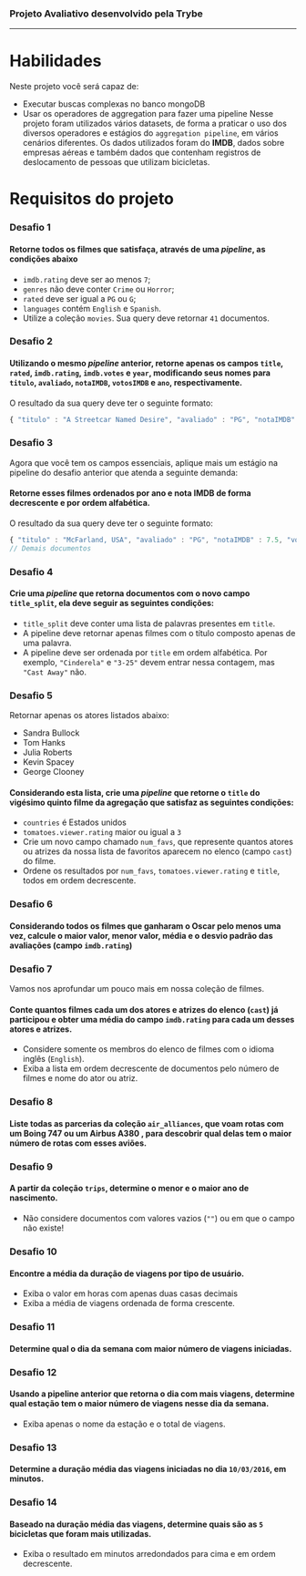 ### Projeto Avaliativo desenvolvido pela Trybe
---
# Habilidades
Neste projeto você será capaz de:
- Executar buscas complexas no banco mongoDB
- Usar os operadores de aggregation para fazer uma pipeline
Nesse projeto foram utilizados vários datasets, de forma a praticar o uso dos diversos operadores e estágios do `aggregation pipeline`, em vários cenários diferentes.
Os dados utilizados foram do **IMDB**, dados sobre empresas aéreas e também dados que contenham registros de deslocamento de pessoas que utilizam bicicletas.
# Requisitos do projeto

### Desafio 1

#### Retorne todos os filmes que satisfaça, através de uma  _pipeline_, as condições abaixo
* `imdb.rating` deve ser ao menos `7`;
* `genres` não deve conter `Crime` ou `Horror`;
* `rated` deve ser igual a `PG` ou `G`;
* `languages` contém `English` e `Spanish`.
* Utilize a coleção `movies`.
Sua query deve retornar `41` documentos.
### Desafio 2

#### Utilizando o mesmo _pipeline_ anterior, retorne apenas os campos `title`, `rated`, `imdb.rating`, `imdb.votes` e `year`, modificando seus nomes para `titulo`, `avaliado`, `notaIMDB`, `votosIMDB` e `ano`, respectivamente.

O resultado da sua query deve ter o seguinte formato:
```javascript
{ "titulo" : "A Streetcar Named Desire", "avaliado" : "PG", "notaIMDB" : 8.1, "votosIMDB" : 72364, "ano" : 1951 }
```
### Desafio 3

Agora que você tem os campos essenciais, aplique mais um estágio na pipeline do desafio anterior que atenda a seguinte demanda:

#### Retorne esses filmes ordenados por ano e nota IMDB de forma decrescente e por ordem alfabética.

O resultado da sua query deve ter o seguinte formato:
```javascript
{ "titulo" : "McFarland, USA", "avaliado" : "PG", "notaIMDB" : 7.5, "votosIMDB" : 14091, "ano" : 2015 }
// Demais documentos
```
### Desafio 4

#### Crie uma _pipeline_ que retorna documentos  com o novo campo `title_split`, ela deve seguir as seguintes condições:

- `title_split` deve conter uma lista de palavras presentes em `title`.
- A pipeline deve retornar apenas filmes com o título composto apenas de uma palavra.
- A pipeline deve ser ordenada por `title` em ordem alfabética.
Por exemplo, `"Cinderela"` e `"3-25"` devem entrar nessa contagem, mas `"Cast Away"` não.

### Desafio 5

Retornar apenas os atores listados abaixo:
* Sandra Bullock
* Tom Hanks
* Julia Roberts
* Kevin Spacey
* George Clooney

#### Considerando esta lista, crie uma _pipeline_ que retorne o `title` do vigésimo quinto filme da agregação que satisfaz as seguintes condições:

- `countries` é Estados unidos
- `tomatoes.viewer.rating` maior ou igual a `3`
-  Crie um novo campo chamado `num_favs`, que represente quantos atores ou atrizes da nossa lista de favoritos aparecem no elenco (campo `cast`) do filme.
- Ordene os resultados por `num_favs`, `tomatoes.viewer.rating` e `title`, todos em ordem decrescente.
### Desafio 6

#### Considerando todos os filmes que ganharam o Oscar pelo menos uma vez, calcule o **maior valor**, **menor valor**, **média** e o **desvio padrão** das avaliações (campo `imdb.rating`)

### Desafio 7

Vamos nos aprofundar um pouco mais em nossa coleção de filmes.

#### Conte quantos filmes cada um dos atores e atrizes do elenco (`cast`) já participou e obter uma média do campo `imdb.rating` para cada um desses atores e atrizes.

- Considere somente os membros do elenco de filmes com o idioma inglês (`English`).
- Exiba a lista em ordem decrescente de documentos pelo número de filmes e nome do ator ou atriz.

### Desafio 8

#### Liste todas as parcerias da coleção `air_alliances`, que voam rotas com um Boing 747 ou um Airbus A380 , para descobrir qual delas tem o maior número de rotas com esses aviões.

### Desafio 9

#### A partir da coleção `trips`, determine o menor e o maior ano de nascimento.

- Não considere documentos com valores vazios (`""`) ou em que o campo não existe!

### Desafio 10

#### Encontre a média da duração de viagens por tipo de usuário.

- Exiba o valor em horas com apenas duas casas decimais
- Exiba a média de viagens ordenada de forma crescente.

### Desafio 11

#### Determine qual o dia da semana com maior número de viagens iniciadas.

### Desafio 12

#### Usando a pipeline anterior que retorna o dia com mais viagens, determine qual estação tem o maior número de viagens nesse dia da semana.

- Exiba apenas o nome da estação e o total de viagens.

### Desafio 13

#### Determine a duração média das viagens iniciadas no dia `10/03/2016`, em minutos.

### Desafio 14

#### Baseado na duração média das viagens, determine quais são as `5` bicicletas que foram mais utilizadas.

- Exiba o resultado em minutos arredondados para cima e em ordem decrescente.
